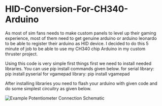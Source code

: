 # HID-Conversion-For-CH340-Arduino
As most of sim fans needs to make custom panels to level up their gaming experience, most of them need to get genuine arduino or arduino leonardo to be able to register their arduino as HID device. I decided to do this 5 minute of job to be able to use my CH340 chip Arduino in my custom thruster project. 

Using this code is very simple first things first we need to install needed libraries. You can use pip install commands given below.
for serial library:
                    pip install pyserial
for vgamepad library:
                    pip install vgamepad

After installing libraries you need to flash your arduino with given code and do some simplest circuitry as given below.


![Example Potentiometer Connection Schematic](https://user-images.githubusercontent.com/57843246/212181727-73cf8283-2da3-4b1c-a641-dd688abbad49.png)
